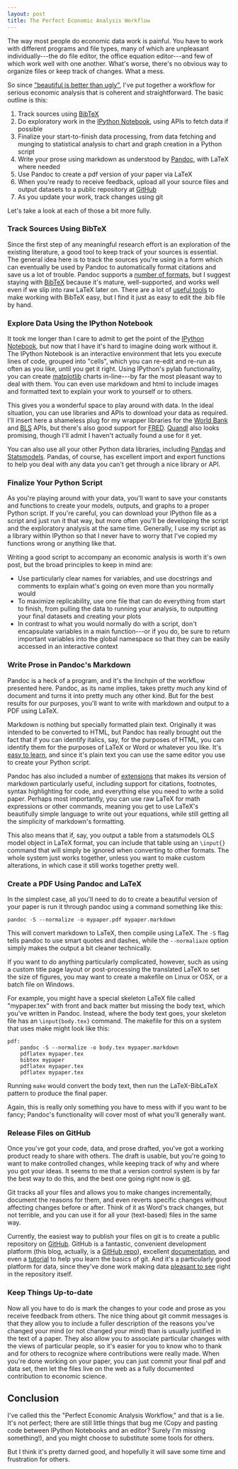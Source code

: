 ```yaml
---
layout: post
title: The Perfect Economic Analysis Workflow
---
```


The way most people do economic data work is painful. You have to work with
different programs and file types, many of which are unpleasant
individually---the do file editor, the office equation editor---and few of
which work well with one another. What's worse, there's no obvious way to
organize files or keep track of changes.  What a mess.

So since ["beautiful is better than ugly"][zen], I've put together a workflow
for serious economic analysis that is coherent and straightforward. The basic
outline is this:

1.  Track sources using [BibTeX]
2.  Do exploratory work in the [IPython Notebook], using APIs to fetch data if
    possible
3.  Finalize your start-to-finish data processing, from data fetching and
    munging to statistical analysis to chart and graph creation in a Python
    script
4.  Write your prose using markdown as understood by [Pandoc], with LaTeX where
    needed
5.  Use Pandoc to create a pdf version of your paper via LaTeX
6.  When you're ready to receive feedback, upload all your source files and
    output datasets to a public repository at [GitHub]
7.  As you update your work, track changes using git

Let's take a look at each of those a bit more fully.

### Track Sources Using BibTeX

Since the first step of any meaningful research effort is an exploration of the
existing literature, a good tool to keep track of your sources is essential.
The general idea here is to track the sources you're using in a form which can
eventually be used by Pandoc to automatically format citations and save us a
lot of trouble. Pandoc supports a [number of formats][pd-cite], but I suggest
staying with [BibTeX] because it's mature, well-supported, and works well even
if we slip into raw LaTeX later on.  There are a lot of [useful
tools][bibtex-tools] to make working with BibTeX easy, but I find it just as
easy to edit the .bib file by hand.

### Explore Data Using the IPython Notebook

It took me longer than I care to admit to get the point of the [IPython
Notebook], but now that I have it's hard to imagine doing work without it. The
IPython Notebook is an interactive environment that lets you execute lines of
code, grouped into "cells", which you can re-edit and re-run as often as you
like, until you get it right. Using IPython's pylab functionality, you can
create [matplotlib] charts in-line---by far the most pleasant way to deal with
them.  You can even use markdown and html to include images and formatted text
to explain your work to yourself or to others.

This gives you a wonderful space to play around with data. In the ideal
situation, you can use libraries and APIs to download your data as required.
I'll insert here a shameless plug for my wrapper libraries for the [World
Bank][wbdata] and [BLS] APIs, but there's also good support for [FRED].
[Quandl] also looks promising, though I'll admit I haven't actually found a use
for it yet.

You can also use all your other Python data libraries, including [Pandas] and 
[Statsmodels].  Pandas, of course, has excellent import and export functions to
help you deal with any data you can't get through a nice library or API.

### Finalize Your Python Script

As you're playing around with your data, you'll want to save your constants and
functions to create your models, outputs, and graphs to a proper Python script.
If you're careful, you can download your IPython file as a script and just run
it that way, but more often you'll be developing the script and the exploratory
analysis at the same time. Generally, I use my script as a library within
IPython so that I never have to worry that I've copied my functions wrong or
anything like that.

Writing a good script to accompany an economic analysis is worth it's own post,
but the broad principles to keep in mind are:

*   Use particularly clear names for variables, and use docstrings and comments
    to explain what's going on even more than you normally would
*   To maximize replicability, use one file that can do everything from start
    to finish, from pulling the data to running your analysis, to outputting
    your final datasets and creating your plots
*   In contrast to what you would normally do with a script, don't encapsulate
    variables in a main function---or if you do, be sure to return important
    variables into the global namespace so that they can be easily accessed in
    an interactive context

### Write Prose in Pandoc's Markdown

Pandoc is a heck of a program, and it's the linchpin of the workflow presented
here. Pandoc, as its name implies, takes pretty much any kind of document and
turns it into pretty much any other kind. But for the best results for our
purposes, you'll want to write with markdown and output to a PDF using LaTeX.

Markdown is nothing but specially formatted plain text. Originally it was
intended to be converted to HTML, but Pandoc has really brought out the fact
that if you can identify italics, say, for the purposes of HTML, you can
identify them for the purposes of LaTeX or Word or whatever you like. It's
[easy to learn][markdown], and since it's plain text you can use the same
editor you use to create your Python script.

Pandoc has also included a number of [extensions][pandoc-markdown] that makes
its version of markdown particularly useful, including support for citations,
footnotes, syntax highlighting for code, and everything else you need to write
a solid paper. Perhaps most importantly, you can use raw LaTeX for math
expressions or other commands, meaning you get to use LaTeX's beautifully
simple language to write out your equations, while still getting all the
simplicity of markdown's formatting.

This also means that if, say, you output a table from a statsmodels OLS model
object in LaTeX format, you can include that table using an `\input{}` command
that will simply be ignored when converting to other formats.  The whole system
just works together, unless you want to make custom alterations, in which case
it still works together pretty well.

### Create a PDF Using Pandoc and LaTeX

In the simplest case, all you'll need to do to create a beautiful version of
your paper is run it through pandoc using a command something like this:

    pandoc -S --normalize -o mypaper.pdf mypaper.markdown

This will convert markdown to LaTeX, then compile using LaTeX. The `-S` flag
tells pandoc to use smart quotes and dashes, while the `--normaliaze` option
simply makes the output a bit cleaner technically.

If you want to do anything particularly complicated, however, such as using a
custom title page layout or post-processing the translated LaTeX to set the
size of figures, you may want to create a makefile on Linux or OSX, or a batch
file on Windows.

For example, you might have a special skeleton LaTeX file called "mypaper.tex"
with front and back matter but missing the body text, which you've written in
Pandoc. Instead, where the body text goes, your skeleton file has an
`\input{body.tex}` command.  The makefile for this on a system that uses make
might look like this:

    pdf:
        pandoc -S --normalize -o body.tex mypaper.markdown
        pdflatex mypaper.tex
        bibtex mypaper
        pdflatex mypaper.tex
        pdflatex mypaper.tex

Running `make` would convert the body text, then run the LaTeX-BibLaTeX pattern
to produce the final paper.

Again, this is really only something you have to mess with if you want to be
fancy; Pandoc's functionality will cover most of what you'll generally want.

### Release Files on GitHub

Once you've got your code, data, and prose drafted, you've got a working
product ready to share with others. The draft is usable, but you're going to
want to make controlled changes, while keeping track of why and where you got
your ideas. It seems to me that a version control system is by far the best way
to do this, and the best one going right now is [git][gitbook].

Git tracks all your files and allows you to make changes incrementally,
document the reasons for them, and even reverts specific changes without
affecting changes before or after.  Think of it as Word's track changes, but
not terrible, and you can use it for all your (text-based) files in the same
way.

Currently, the easiest way to publish your files on git is to create a public
repository on [GitHub]. GitHub is a fantastic, convenient development platform
(this blog, actually, is a [GitHub repo][siterepo]), excellent
[documentation][github-docs], and even a [tutorial][git-tutorial] to help you
learn the basics of git. And it's a particularly good platform for data, since
they've done work making data [pleasant to see][github-csv] right in the
repository itself.

### Keep Things Up-to-date

Now all you have to do is mark the changes to your code and prose as you
receive feedback from others. The nice thing about git commit messages is that
they allow you to include a fuller description of the reasons you've changed
your mind (or not changed your mind) than is usually justified in the text of
a paper. They also allow you to associate particular changes with the views of
particular people, so it's easier for you to know who to thank and for others
to recognize where contributions were really made.  When you're done working on
your paper, you can just commit your final pdf and data set, then let the files
live on the web as a fully documented contribution to economic science.

## Conclusion

I've called this the "Perfect Economic Analysis Workflow," and that is a lie.
It's not perfect; there are still little things that bug me (Copy and pasting
code between IPython Notebooks and an editor? Surely I'm missing something!),
and you might choose to substitute some tools for others. 

But I think it's pretty darned good, and hopefully it will save some time and
frustration for others.

[zen]: http://www.python.org/dev/peps/pep-0020/
[BibTeX]: http://en.wikibooks.org/wiki/LaTeX/Bibliography_Management#BibTeX
[IPython Notebook]: http://ipython.org/notebook.html
[Pandoc]: http://johnmacfarlane.net/pandoc/
[GitHub]: http://github.com/
[pd-cite]: http://johnmacfarlane.net/pandoc/README.html#citations
[bibtex-tools]: http://en.wikibooks.org/wiki/LaTeX/Bibliography_Management#Helpful_tools
[matplotlib]: http://matplotlib.org/
[wbdata]: https://pypi.python.org/pypi/wbdata
[BLS]: https://pypi.python.org/pypi/bls
[FRED]: https://pypi.python.org/pypi/fred
[Quandl]: http://www.quandl.com/
[Pandas]: http://pandas.pydata.org/
[Statsmodels]: http://statsmodels.sourceforge.net/ 
[markdown]: http://daringfireball.net/projects/markdown/basics
[pandoc-markdown]: http://johnmacfarlane.net/pandoc/README.html#pandocs-markdown
[gitbook]: http://git-scm.com/documentation
[siterepo]: https://github.com/OliverSherouse/OliverSherouse.github.io
[github-docs]: https://help.github.com/
[git-tutorial]: http://try.github.com/
[github-csv]: https://github.com/blog/1601-see-your-csvs
